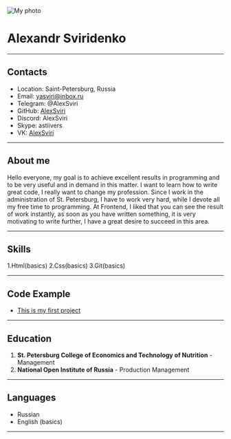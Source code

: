 ![My photo](/rsschool-cv/jpg/photo.jpg)
# Alexandr Sviridenko
---
## Contacts

* Location: Saint-Petersburg, Russia
* Email: yasviri@inbox.ru
* Telegram: @AlexSviri
* GitHub: [AlexSviri](https://github.com/AlexSviri)
* Discord: AlexSviri
* Skype: astiivers
* VK: [AlexSviri](https://vk.com/alexandr.sviridenko)
---
## About me

Hello everyone, my goal is to achieve excellent results in programming and to be very useful and in demand in this matter. I want to learn how to write great code, I really want to change my profession. Since I work in the administration of St. Petersburg, I have to work very hard, while I devote all my free time to programming. At Frontend, I liked that you can see the result of work instantly, as soon as you have written something, it is very motivating to write further, I have a great desire to succeed in this area.
___
## Skills
1.Html(basics)
2.Css(basics)
3.Git(basics)
___

## Code Example

* [This is my first project](https://github.com/AlexSviri/project1-Html-css)
---
## Education
1. **St. Petersburg College of Economics and Technology of Nutrition** - Management
2. **National Open Institute of Russia** - Production Management
___
## Languages
* Russian
* English (basics)
___